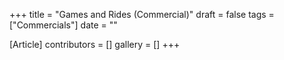 +++
title = "Games and Rides (Commercial)"
draft = false
tags = ["Commercials"]
date = ""

[Article]
contributors = []
gallery = []
+++